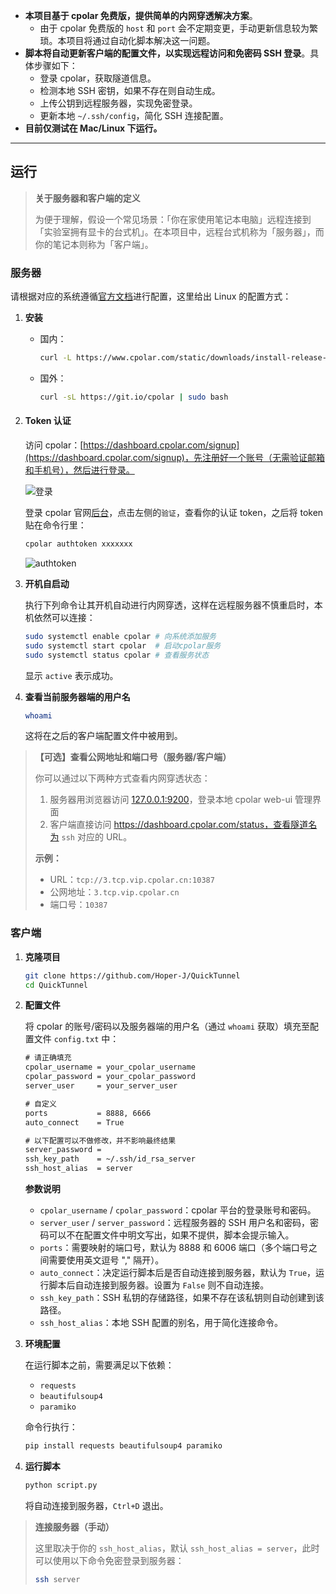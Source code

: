 - **本项目基于 cpolar 免费版，提供简单的内网穿透解决方案**。
  - 由于 cpolar 免费版的 `host` 和 `port` 会不定期变更，手动更新信息较为繁琐。本项目将通过自动化脚本解决这一问题。
- **脚本将自动更新客户端的配置文件，以实现远程访问和免密码 SSH 登录**。具体步骤如下：
  - 登录 cpolar，获取隧道信息。
  - 检测本地 SSH 密钥，如果不存在则自动生成。
  - 上传公钥到远程服务器，实现免密登录。
  - 更新本地 `~/.ssh/config`，简化 SSH 连接配置。
- **目前仅测试在 Mac/Linux 下运行。**

---

## 运行

> **关于服务器和客户端的定义**
>
> 为便于理解，假设一个常见场景：「你在家使用笔记本电脑」远程连接到「实验室拥有显卡的台式机」。在本项目中，远程台式机称为「服务器」，而你的笔记本则称为「客户端」。

### 服务器

请根据对应的系统遵循[官方文档](https://www.cpolar.com/docs)进行配置，这里给出 Linux 的配置方式：

1. **安装**

   - 国内：

     ```bash
     curl -L https://www.cpolar.com/static/downloads/install-release-cpolar.sh | sudo bash
     ```

   - 国外：

     ```bash
     curl -sL https://git.io/cpolar | sudo bash
     ```

2. #### Token 认证

   访问 cpolar：[https://dashboard.cpolar.com/signup](https://dashboard.cpolar.com/signup)，先注册好一个账号（无需验证邮箱和手机号），然后进行登录。

   ![登录](https://i-blog.csdnimg.cn/blog_migrate/5525126a4890c9305b47a25620a3569e.png)

   登录 cpolar 官网[后台](https://dashboard.cpolar.com/get-started)，点击左侧的`验证`，查看你的认证 token，之后将 token 贴在命令行里：

   ```bash
   cpolar authtoken xxxxxxx
   ```

   ![authtoken](https://i-blog.csdnimg.cn/blog_migrate/e24196b03a5f25c8bea1b2f2bba20d39.png)

3. **开机自启动**

   执行下列命令让其开机自动进行内网穿透，这样在远程服务器不慎重启时，本机依然可以连接：

   ```bash
   sudo systemctl enable cpolar	# 向系统添加服务
   sudo systemctl start cpolar	# 启动cpolar服务
   sudo systemctl status cpolar	# 查看服务状态
   ```

   显示 `active` 表示成功。

4. **查看当前服务器端的用户名**

   ```bash
   whoami
   ```

   这将在之后的客户端配置文件中被用到。

> **【可选】查看公网地址和端口号（服务器/客户端）**
>
> 你可以通过以下两种方式查看内网穿透状态：
>
> 1.	服务器用浏览器访问 [127.0.0.1:9200](http://127.0.0.1:9200/#/dashboard)，登录本地 cpolar web-ui 管理界面
> 2.	客户端直接访问 https://dashboard.cpolar.com/status，查看隧道名为 `ssh` 对应的 URL。
>
> **示例：**
>
> - URL：`tcp://3.tcp.vip.cpolar.cn:10387`
> - 公网地址：`3.tcp.vip.cpolar.cn`
> - 端口号：`10387`

### 客户端

1. **克隆项目**

   ```bash
   git clone https://github.com/Hoper-J/QuickTunnel
   cd QuickTunnel
   ```

2. **配置文件**

   将 cpolar 的账号/密码以及服务器端的用户名（通过 `whoami` 获取）填充至配置文件 `config.txt` 中：

   ```txt
   # 请正确填充
   cpolar_username = your_cpolar_username
   cpolar_password = your_cpolar_password
   server_user     = your_server_user
   
   # 自定义
   ports		   = 8888, 6666
   auto_connect    = True
   
   # 以下配置可以不做修改，并不影响最终结果
   server_password = 
   ssh_key_path    = ~/.ssh/id_rsa_server
   ssh_host_alias  = server
   ```

   **参数说明**

   - `cpolar_username` / `cpolar_password`：cpolar 平台的登录账号和密码。
   - `server_user` / `server_password`：远程服务器的 SSH 用户名和密码，密码可以不在配置文件中明文写出，如果不提供，脚本会提示输入。
   - `ports`：需要映射的端口号，默认为 8888 和 6006 端口（多个端口号之间需要使用英文逗号 "," 隔开）。
   - `auto_connect`：决定运行脚本后是否自动连接到服务器，默认为 `True`，运行脚本后自动连接到服务器。设置为 `False` 则不自动连接。
   - `ssh_key_path`：SSH 私钥的存储路径，如果不存在该私钥则自动创建到该路径。
   - `ssh_host_alias`：本地 SSH 配置的别名，用于简化连接命令。

3. **环境配置**

   在运行脚本之前，需要满足以下依赖：

   - `requests`
   - `beautifulsoup4`
   - `paramiko`

   命令行执行：

   ```bash
   pip install requests beautifulsoup4 paramiko
   ```

4. **运行脚本**

   ```bash
   python script.py
   ```

   将自动连接到服务器，`Ctrl+D` 退出。

> **连接服务器（手动）**
>
> 这里取决于你的 `ssh_host_alias`，默认 `ssh_host_alias = server`，此时可以使用以下命令免密登录到服务器：
>
> ```bash
> ssh server
> ```